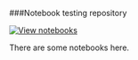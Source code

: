 ###Notebook testing repository

[![View notebooks](https://www.wolframcloud.com/objects/user-fcd49e54-a538-4c96-b83c-283763b842da/dev/WDV/badge2.png)](https://www.wolframcloud.com/objects/user-fcd49e54-a538-4c96-b83c-283763b842da/dev/WDV/wdv_api?user=jfultz&repo=NotebookTest&branch=master)

There are some notebooks here.
